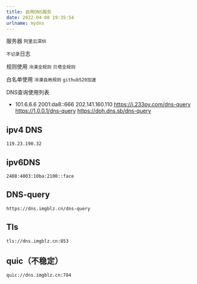 ```yaml
---
title: 自用DNS服务
date: 2022-04-08 19:35:54
urlname: mydns
---
```


服务器 `阿里云深圳`

`不记录`日志

规则使用 `冷漠全规则` `贝塔全规则`

白名单使用 `冷漠自用规则` `github520加速`

DNS查询使用列表

* 101.6.6.6
  2001:da8::666
  202.141.160.110
  https://i.233py.com/dns-query
  https://1.0.0.1/dns-query
  https://doh.dns.sb/dns-query

## ipv4 DNS

`119.23.190.32`

## ipv6DNS

`2408:4003:10ba:2100::face`

## DNS-query

`https://dns.imgblz.cn/dns-query`

## Tls

`tls://dns.imgblz.cn:853`

## quic（不稳定）

`quic://dns.imgblz.cn:784`


